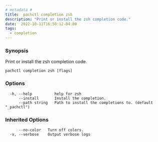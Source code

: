 ```yaml
---
# metadata # 
title:  pachctl completion zsh
description: "Print or install the zsh completion code."
date:  2022-10-11T16:50:12-04:00
tags:
  - completion
---
```


### Synopsis

Print or install the zsh completion code.

```
pachctl completion zsh [flags]
```

### Options

```
  -h, --help          help for zsh
      --install       Install the completion.
      --path string   Path to install the completions to. (default "_pachctl")
```

### Inherited Options

```
      --no-color   Turn off colors.
  -v, --verbose    Output verbose logs
```

